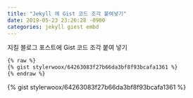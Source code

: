 ```yaml
---
title: "Jekyll 에 Gist 코드 조각 붙여넣기"
date: 2019-05-23 23:26:28 -0900
categories: jekyll giest embd
---
```

지킬 블로그 포스트에 Gist 코드 조각 붙여 넣기

```markdown
{% raw %}
{% gist stylerwoox/64263083f27b66da3bf8f93bcafa1361 %}
{% endraw %}
```

{% gist stylerwoox/64263083f27b66da3bf8f93bcafa1361 %}
